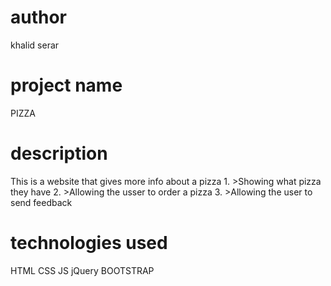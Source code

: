 # author
khalid serar
# project name
PIZZA
# description
This is a website that gives more info about a pizza 1. >Showing what pizza they have 2. >Allowing the usser to order a pizza 3. >Allowing the user to send feedback
# technologies used
HTML
CSS
JS
jQuery
BOOTSTRAP


